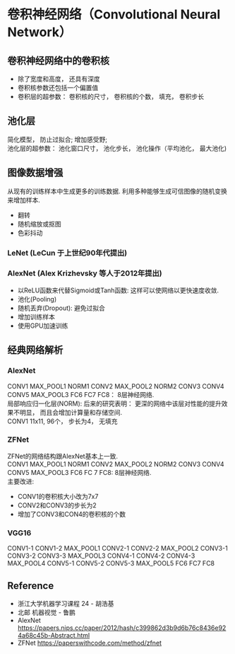 # 卷积神经网络（Convolutional Neural Network）

## 卷积神经网络中的卷积核
* 除了宽度和高度， 还具有深度
* 卷积核参数还包括一个偏置值
* 卷积层的超参数： 卷积核的尺寸， 卷积核的个数， 填充， 卷积步长
## 池化层
简化模型， 防止过拟合;  增加感受野;  
池化层的超参数：  池化窗口尺寸， 池化步长， 池化操作（平均池化， 最大池化)

## 图像数据增强
从现有的训练样本中生成更多的训练数据. 利用多种能够生成可信图像的随机变换来增加样本.
* 翻转
* 随机缩放或抠图
* 色彩抖动

### LeNet (LeCun 于上世纪90年代提出)


### AlexNet (Alex Krizhevsky 等人于2012年提出)
* 以ReLU函数来代替Sigmoid或Tanh函数: 这样可以使网络以更快速度收敛.
* 池化(Pooling)
* 随机丢弃(Dropout): 避免过拟合
* 增加训练样本
* 使用GPU加速训练

## 经典网络解析
### AlexNet
 CONV1 MAX_POOL1 NORM1 CONV2 MAX_POOL2 NORM2 CONV3 CONV4 CONV5 MAX_POOL3 FC6 FC7 FC8： 8层神经网络.   
 局部响应归一化层(NORM): 后来的研究表明： 更深的网络中该层对性能的提升效果不明显， 而且会增加计算量和存储空间.  
 CONV1 11x11, 96个， 步长为4， 无填充
 
### ZFNet
 ZFNet的网络结构跟AlexNet基本上一致.   
 CONV1 MAX_POOL1 NORM1 CONV2 MAX_POOL2 NORM2 CONV3 CONV4 CONV5 MAX_POOL3 FC6 FC 7 FC8: 8层神经网络.   
主要改进:
* CONV1的卷积核大小改为7x7
* CONV2和CONV3的步长为2
* 增加了CONV3和CON4的卷积核的个数

### VGG16

CONV1-1 CONV1-2 MAX_POOL1 CONV2-1 CONV2-2 MAX_POOL2 CONV3-1 CONV3-2 CONV3-3 MAX_POOL3 CONV4-1 CONV4-2 CONV4-3 MAX_POOL4 CONV5-1 CONV5-2 CONV5-3 MAX_POOL5 FC6 FC7 FC8

## Reference
* 浙江大学机器学习课程 24 - 胡浩基
* 北邮 机器视觉 - 鲁鹏
* AlexNet https://papers.nips.cc/paper/2012/hash/c399862d3b9d6b76c8436e924a68c45b-Abstract.html
* ZFNet https://paperswithcode.com/method/zfnet
